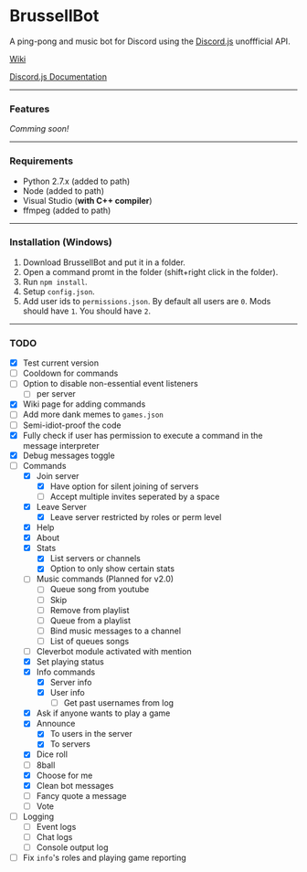 # BrussellBot

A ping-pong and music bot for Discord using the [Discord.js](https://github.com/hydrabolt/discord.js/) unoffficial API.

[Wiki](https://github.com/brussell98/BrussellBot/wiki)

[Discord.js Documentation](http://discordjs.readthedocs.org/en/latest/)

---

### Features
*Comming soon!*

---

### Requirements
- Python 2.7.x (added to path)
- Node (added to path)
- Visual Studio (**with C++ compiler**)
- ffmpeg (added to path)

---

### Installation (Windows)
1. Download BrussellBot and put it in a folder.
2. Open a command promt in the folder (shift+right click in the folder).
3. Run `npm install`.
4. Setup `config.json`.
5. Add user ids to `permissions.json`. By default all users are `0`. Mods should have `1`. You should have `2`.

---

### TODO

- [x] Test current version
- [ ] Cooldown for commands
- [ ] Option to disable non-essential event listeners
	- [ ] per server
- [x] Wiki page for adding commands
- [ ] Add more dank memes to `games.json`
- [ ] Semi-idiot-proof the code
- [x] Fully check if user has permission to execute a command in the message interpreter
- [x] Debug messages toggle
- [ ] Commands
	- [x] Join server
		- [x] Have option for silent joining of servers
		- [ ] Accept multiple invites seperated by a space
	- [x] Leave Server
		- [x] Leave server restricted by roles or perm level
	- [x] Help
	- [x] About
	- [x] Stats
		- [x] List servers or channels
		- [x] Option to only show certain stats
	- [ ] Music commands (Planned for v2.0)
		- [ ] Queue song from youtube
		- [ ] Skip
		- [ ] Remove from playlist
		- [ ] Queue from a playlist
		- [ ] Bind music messages to a channel
		- [ ] List of queues songs
	- [ ] Cleverbot module activated with mention
	- [x] Set playing status
	- [x] Info commands
		- [x] Server info
		- [x] User info
			- [ ] Get past usernames from log
	- [x] Ask if anyone wants to play a game
	- [x] Announce
		- [x] To users in the server
		- [x] To servers
	- [x] Dice roll
	- [ ] 8ball
	- [x] Choose for me
	- [x] Clean bot messages
	- [ ] Fancy quote a message
	- [ ] Vote
- [ ] Logging
	- [ ] Event logs
	- [ ] Chat logs
	- [ ] Console output log
- [ ] Fix `info`'s roles and playing game reporting
